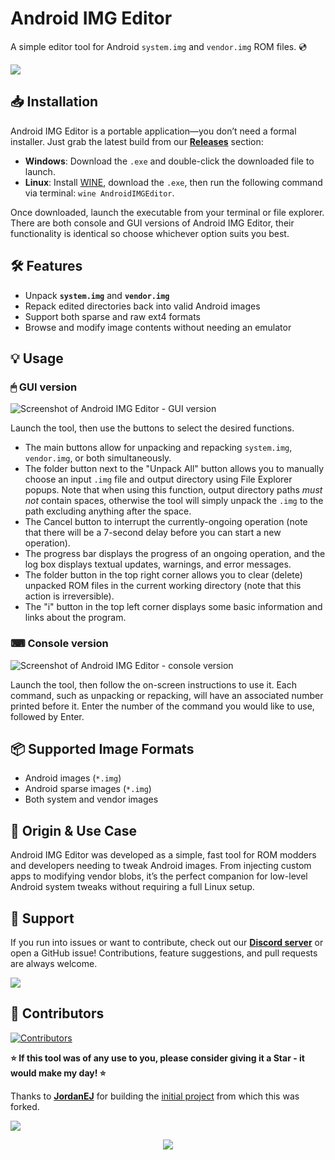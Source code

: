 # Android IMG Editor

A simple editor tool for Android `system.img` and `vendor.img` ROM files. 💿

[<img src="https://github.com/user-attachments/assets/7720f0a2-2489-42d8-acc7-a862b021eec5">](https://discord.gg/3zbfaTNN7V)

## 📥 Installation

Android IMG Editor is a portable application—you don’t need a formal installer. Just grab the latest build from our **[Releases](https://github.com/NoahDomingues/Android-IMG-Editor/releases)** section:

- **Windows**: Download the `.exe` and double-click the downloaded file to launch.
- **Linux**: Install [WINE](https://linuxconfig.org/installing-wine), download the `.exe`, then run the following command via terminal: `wine AndroidIMGEditor`.

Once downloaded, launch the executable from your terminal or file explorer. There are both console and GUI versions of Android IMG Editor, their functionality is identical so choose whichever option suits you best.

## 🛠️ Features

- Unpack **`system.img`** and **`vendor.img`**
- Repack edited directories back into valid Android images
- Support both sparse and raw ext4 formats
- Browse and modify image contents without needing an emulator

## 💡 Usage

### 🖱 GUI version

![Screenshot of Android IMG Editor - GUI version](https://github.com/user-attachments/assets/140bcc8b-c9a1-4e1a-92c3-90d9d353e35a)

Launch the tool, then use the buttons to select the desired functions. 

- The main buttons allow for unpacking and repacking `system.img`, `vendor.img`, or both simultaneously.
- The folder button next to the "Unpack All" button allows you to manually choose an input `.img` file and output directory using File Explorer popups. Note that when using this function, output directory paths *must not* contain spaces, otherwise the tool will simply unpack the `.img` to the path excluding anything after the space.
- The Cancel button to interrupt the currently-ongoing operation (note that there will be a 7-second delay before you can start a new operation).
- The progress bar displays the progress of an ongoing operation, and the log box displays textual updates, warnings, and error messages.
- The folder button in the top right corner allows you to clear (delete) unpacked ROM files in the current working directory (note that this action is irreversible).
- The "i" button in the top left corner displays some basic information and links about the program. 

### ⌨ Console version

![Screenshot of Android IMG Editor - console version](https://github.com/user-attachments/assets/933f9798-cdf1-4d61-9285-95f031d466e7)

Launch the tool, then follow the on-screen instructions to use it. Each command, such as unpacking or repacking, will have an associated number printed before it. Enter the number of the command you would like to use, followed by Enter.

## 📦 Supported Image Formats

- Android images (`*.img`)
- Android sparse images (`*.img`)
- Both system and vendor images

## 🧪 Origin & Use Case

Android IMG Editor was developed as a simple, fast tool for ROM modders and developers needing to tweak Android images. From injecting custom apps to modifying vendor blobs, it’s the perfect companion for low-level Android system tweaks without requiring a full Linux setup.

## 🤝 Support

If you run into issues or want to contribute, check out our **[Discord server](https://discord.gg/3zbfaTNN7V)** or open a GitHub issue! Contributions, feature suggestions, and pull requests are always welcome.

[<img src="https://github.com/user-attachments/assets/f61046f5-1dc5-4b0c-87f8-4a94d6cbac96">](https://discord.gg/3zbfaTNN7V)

## 👥 Contributors

[![Contributors][contributors-image]][contributors-link]

[contributors-image]: https://contrib.rocks/image?repo=NoahDomingues/Android-IMG-Editor
[contributors-link]: https://github.com/NoahDomingues/Android-IMG-Editor/graphs/contributors

**⭐ If this tool was of any use to you, please consider giving it a Star - it would make my day! ⭐**

Thanks to **[JordanEJ](https://github.com/JordanEJ)** for building the [initial project](https://github.com/JordanEJ/IMG-Editor-Tool) from which this was forked.

[<img src="https://img.shields.io/badge/Discord-%235865F2.svg?style=for-the-badge&logo=discord&logoColor=white">](https://discord.gg/3zbfaTNN7V)

<div align="center">
  <img src="https://capsule-render.vercel.app/api?type=waving&color=gradient&height=100&section=footer" />
</div>
